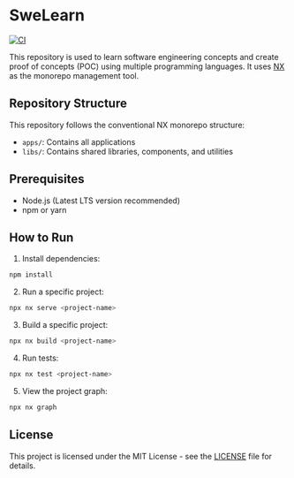 # SweLearn

[![CI](https://github.com/wahidyankf/swe-learn/actions/workflows/ci.yml/badge.svg)](https://github.com/wahidyankf/swe-learn/actions/workflows/ci.yml)

This repository is used to learn software engineering concepts and create proof of concepts (POC) using multiple programming languages. It uses [NX](https://nx.dev) as the monorepo management tool.

## Repository Structure

This repository follows the conventional NX monorepo structure:

- `apps/`: Contains all applications
- `libs/`: Contains shared libraries, components, and utilities

## Prerequisites

- Node.js (Latest LTS version recommended)
- npm or yarn

## How to Run

1. Install dependencies:

```sh
npm install
```

2. Run a specific project:

```sh
npx nx serve <project-name>
```

3. Build a specific project:

```sh
npx nx build <project-name>
```

4. Run tests:

```sh
npx nx test <project-name>
```

5. View the project graph:

```sh
npx nx graph
```

## License

This project is licensed under the MIT License - see the [LICENSE](LICENSE) file for details.
